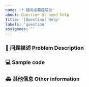 ```yaml
---
name: '❓ 疑问或需要帮助'
about: Question or need help
title: '[Question] Help'
labels: 'question'
assignees: ''
---
```


### 🧐 问题描述 Problem Description

<!-- 详细地描述问题，让大家都能理解。 -->
<!-- Describe the problem in detail so that everyone can understand. -->

### 💻  Sample code

<!-- 如果你有解决方案，在这里清晰地阐述。 -->
<!-- If you have a solution, state it clearly here. -->

### 🚑 其他信息 Other information

<!-- 如截图等其他信息可以贴在这里。 -->
<!-- Other information such as screenshots can be posted here. -->
